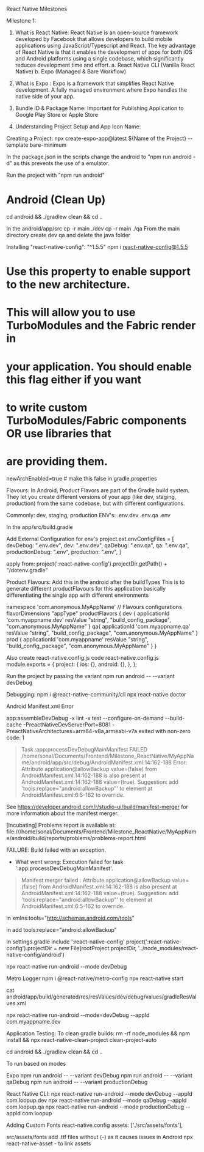 React Native Milestones

Milestone 1: 
1. What is React Native: React Native is an open-source framework developed by Facebook that allows developers to build mobile applications using JavaScript/Typescript and React. The key advantage of React Native is that it enables the development of apps for both iOS and Android platforms using a single codebase, which significantly reduces development time and effort.
a. React Native CLI (Vanilla React Native)
b. Expo (Managed & Bare Workflow)
2. What is Expo : Expo is a framework that simplifies React Native development. A fully managed environment where Expo handles the native side of your app.
3. Bundle ID & Package Name: Important for Publishing Application to Google Play Store or Apple Store

4. Understanding Project Setup and App Icon Name: 

Creating a Project:
npx create-expo-app@latest ${Name of the Project} --template bare-minimum

In the package.json in the scripts change the android to "npm run android -d" as this prevents the use of a emulator.

Run the project with "npm run android"

# Android (Clean Up)
cd android && ./gradlew clean && cd ..

In the android/app/src
cp -r main ./dev
cp -r main ./qa
From the main directory create
dev
qa
and delete the java folder

Installing "react-native-config": "^1.5.5"
npm i react-native-config@1.5.5

# Use this property to enable support to the new architecture.
# This will allow you to use TurboModules and the Fabric render in
# your application. You should enable this flag either if you want
# to write custom TurboModules/Fabric components OR use libraries that
# are providing them.
newArchEnabled=true # make this false in gradle.properties

Flavours: 
In Android, Product Flavors are part of the Gradle build system.
They let you create different versions of your app (like dev, staging, production) from the same codebase, but with different configurations.

Commonly: dev, staging, production
ENV's: .env.dev .env.qa .env


In the app/src/build.gradle

Add External Configuration for env's
project.ext.envConfigFiles = [
    devDebug: ".env.dev",
    dev: ".env.dev",
    qaDebug: ".env.qa",
    qa: ".env.qa",
    productionDebug: ".env",
    production: ".env",
]

apply from: project(':react-native-config').projectDir.getPath() + "/dotenv.gradle"

Product Flavours: Add this in the android after the buildTypes
This is to generate different productFlavours for this application basically differentiating the single app with different environments

namespace 'com.anonymous.MyAppName'
   // Flavours configurations
    flavorDimensions "appType"
    productFlavors {
        dev {
            applicationId 'com.myappname.dev'
            resValue "string", "build_config_package", "com.anonymous.MyAppName"
        }
        qa{
            applicationId 'com.myappname.qa'
            resValue "string", "build_config_package", "com.anonymous.MyAppName"
        }
        prod {
            applicationId 'com.myappname'
            resValue "string", "build_config_package", "com.anonymous.MyAppName"
        }
    }

Also create react-native.config.js
code react-native.config.js
module.exports = {
 project: {
   ios: {},
   android: {},
 },
};

Run the project by passing the variant npm run android -- --variant devDebug

Debugging:
npm i @react-native-community/cli
npx react-native doctor

Android Manifest.xml Error

app:assembleDevDebug -x lint -x test --configure-on-demand --build-cache -PreactNativeDevServerPort=8081 -PreactNativeArchitectures=arm64-v8a,armeabi-v7a exited with non-zero code: 1

> Task :app:processDevDebugMainManifest FAILED
/home/sonal/Documents/Frontend/Milestone_ReactNative/MyAppName/android/app/src/debug/AndroidManifest.xml:14:162-188 Error:
        Attribute application@allowBackup value=(false) from AndroidManifest.xml:14:162-188
        is also present at AndroidManifest.xml:14:162-188 value=(true).
        Suggestion: add 'tools:replace="android:allowBackup"' to <application> element at AndroidManifest.xml:6:5-162 to override.

See https://developer.android.com/r/studio-ui/build/manifest-merger for more information about the manifest merger.


[Incubating] Problems report is available at: file:///home/sonal/Documents/Frontend/Milestone_ReactNative/MyAppName/android/build/reports/problems/problems-report.html

FAILURE: Build failed with an exception.

* What went wrong:
Execution failed for task ':app:processDevDebugMainManifest'.
> Manifest merger failed : Attribute application@allowBackup value=(false) from AndroidManifest.xml:14:162-188
        is also present at AndroidManifest.xml:14:162-188 value=(true).
        Suggestion: add 'tools:replace="android:allowBackup"' to <application> element at AndroidManifest.xml:6:5-162 to override.

in <manifest> xmlns:tools="http://schemas.android.com/tools"

in <application> add tools:replace="android:allowBackup"

In settings.gradle
include ':react-native-config'
project(':react-native-config').projectDir = new File(rootProject.projectDir, '../node_modules/react-native-config/android')

npx react-native run-android --mode devDebug

Metro Logger
npm i @react-native/metro-config
npx react-native start

cat android/app/build/generated/res/resValues/dev/debug/values/gradleResValues.xml

npx react-native run-android --mode=devDebug --appId com.myappname.dev



Application Testing:
To clean gradle builds: 
rm -rf node_modules && npm install && npx react-native-clean-project clean-project-auto

cd android && ./gradlew clean && cd ..

To run based on modes

Expo 
npm run android -- --variant devDebug
npm run android -- --variant qaDebug
npm run android -- --variant productionDebug

React Native CLI:
npx react-native run-android --mode devDebug --appId com.loopup.dev
npx react-native run-android --mode qaDebug --appId com.loopup.qa
npx react-native run-android --mode productionDebug --appId com.loopup


Adding Custom Fonts
 react-native.config
 assets: ['./src/assets/fonts'],

src/assets/fonts
add .ttf files without (-) as it causes issues in Android
npx react-native-asset -  to link assets
